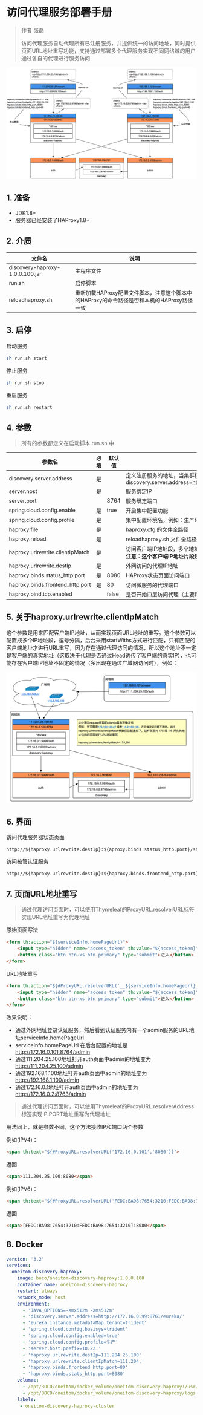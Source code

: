 # 访问代理服务部署手册

> 作者 张磊
>
> 访问代理服务自动代理所有已注册服务，并提供统一的访问地址，同时提供页面URL地址重写功能，支持通过部署多个代理服务实现不同网络域的用户通过各自的代理进行服务访问

![image-20181112203825659](images/DiscoveryHAProxy/discoveryhaproxy.png)

## 1. 准备

* JDK1.8+
* 服务器已经安装了HAProxy1.8+

## 2. 介质

| 文件名                          | 说明                                                         |
| ------------------------------- | ------------------------------------------------------------ |
| discovery-haproxy-1.0.0.100.jar | 主程序文件                                                   |
| run.sh                          | 启停脚本                                                     |
| reloadhaproxy.sh                | 重新加载HAProxy配置文件脚本，注意这个脚本中的HAProxy的命令路径是否和本机的HAProxy路径一致 |

## 3. 启停

启动服务

```bash
sh run.sh start
```

停止服务

```bash
sh run.sh stop
```

 重启服务

```bash
sh run.sh restart
```

##  4. 参数

> 所有的参数都定义在启动脚本 run.sh 中 

| 参数名                           | 必填 | 默认值 | 说明                                                         |
| -------------------------------- | ---- | ------ | ------------------------------------------------------------ |
| discovery.server.address         | 是   |        | 定义注册服务的地址，当集群模式时配置多个地址逗号分隔  discovery.server.address=https://192.168.0.1:8761/eureka/,https://192.168.0.2:8761/eureka/ |
| server.host                      | 是   |        | 服务绑定IP                                                   |
| server.port                      |      | 8764   | 服务绑定端口                                                 |
| spring.cloud.config.enable       | 是   | true   | 开启集中配置功能                                             |
| spring.cloud.config.profile      | 是   |        | 集中配置环境名，例如：生产环境                               |
| haproxy.file                     | 是   |        | haproxy.cfg 的文件全路径                                     |
| haproxy.reload                   | 是   |        | reloadhaproxy.sh 文件全路径                                  |
| haproxy.urlrewrite.clientIpMatch | 是   |        | 访问客户端IP地址段，多个地址逗号分隔，例如：111.204<br />**注意：这个客户端IP地址片段是服务器端获取的客户端IP，经过代理后有可能无法获取真实的客户端IP** |
| haproxy.urlrewrite.destIp        | 是   |        | 外网访问的代理IP地址                                         |
| haproxy.binds.status_http.port   | 是   | 8080   | HAProxy状态页面访问端口                                      |
| haproxy.binds.frontend_http.port | 是   | 80     | 访问微服务的代理端口                                         |
| haproxy.bind.tcp.enabled         |      | false  | 是否开始四层访问代理（主要用于代理没有contextpath的服务）    |

## 5. 关于haproxy.urlrewrite.clientIpMatch

这个参数是用来匹配客户端IP地址，从而实现页面URL地址的重写。这个参数可以配置成多个IP地址段，逗号分隔，后台采用startWiths方式进行匹配，只有匹配的客户端地址才进行URL重写，因为存在通过代理访问的情况，所以这个地址不一定是客户端的真实地址（这取决于代理是否通过Head透传了客户端的真实IP），也可能存在客户端IP地址不固定的情况（多出现在通过广域网访问时），例如：

![image-20181113112435061](images/DiscoveryHAProxy/clientipmatch.png)

## 6. 界面

访问代理服务器状态页面

```shell
http://${haproxy.urlrewrite.destIp}:${aproxy.binds.status_http.port}/stats
```

访问被管认证服务

```shell
http://${haproxy.urlrewrite.destIp}:${haproxy.binds.frontend_http.port}/auth
```

## 7. 页面URL地址重写

> 通过代理访问页面时，可以使用Thymeleaf的ProxyURL.resolverURL标签实现URL地址重写为代理地址

原始页面写法

```html
<form th:action="${serviceInfo.homePageUrl}">
	<input type="hidden" name="access_token" th:value="${access_token}"></input>
	<button class="btn btn-xs btn-primary" type="submit">进入</button>
</form>
```

URL地址重写

```html
<form th:action="${#ProxyURL.resolverURL('__${serviceInfo.homePageUrl}__')}">
	<input type="hidden" name="access_token" th:value="${access_token}"></input>
	<button class="btn btn-xs btn-primary" type="submit">进入</button>
</form>
```

效果说明：

* 通过外网地址登录认证服务，然后看到认证服务内有一个admin服务的URL地址serviceInfo.homePageUrl 
* serviceInfo.homePageUrl 在后台配置的地址是 http://172.16.0.101:8764/admin
* 通过111.204.25.100地址打开auth页面中admin的地址变为 http://111.204.25.100/admin
* 通过192.168.1.100地址打开auth页面中admin的地址变为 http://192.168.1.100/admin
* 通过172.16.0.1地址打开auth页面中admin的地址变为 http://172.16.0.2:8763/admin

> 通过代理访问页面时，可以使用Thymeleaf的ProxyURL.resolverAddress标签实现IP:PORT地址重写为代理地址

用法同上，就是参数不同，这个方法接收IP和端口两个参数

例如(IPV4)：

```html
<span th:text="${#ProxyURL.resolverURL('172.16.0.101','8080')}">
```

返回 

```html
<span>111.204.25.100:8080</span>
```

例如(IPV6)：

```html
<span th:text="${#ProxyURL.resolverURL('FEDC:BA98:7654:3210:FEDC:BA98:7654:3210','8080')}">
```

返回 

```html
<span>[FEDC:BA98:7654:3210:FEDC:BA98:7654:3210]:8080</span>
```



## 8. Docker

```yaml
version: '3.2'
services:
  oneitom-discovery-haproxy:
    image: boco/oneitom-discovery-haproxy:1.0.0.100
    container_name: oneitom-discovery-haproxy
    restart: always
    network_mode: host
    environment:
      - 'JAVA_OPTIONS=-Xmx512m -Xms512m'
      - 'discovery.server.address=http://172.16.0.99:8761/eureka/'
      - 'eureka.instance.metadataMap.tenant=trident'
      - 'spring.cloud.config.busisys=trident'
      - 'spring.cloud.config.enabled=true'
      - 'spring.cloud.config.profile=生产'
      - 'server.host.prefix=10.22.'
      - 'haproxy.urlrewrite.destIp=111.204.25.100'
      - 'haproxy.urlrewrite.clientIpMatch=111.204.'
      - 'haproxy.binds.frontend_http.port=80'
      - 'haproxy.binds.stats_http.port=8080'
    volumes:
      - /opt/BOCO/oneitom/docker_volume/oneitom-discovery-haproxy:/usr/local/etc/haproxy:rw
      - /opt/BOCO/oneitom/docker_volume/oneitom-discovery-haproxy/logs:/discovery-haproxy/logs
    labels:
     - oneitom-discovery-haproxy-cluster
```

